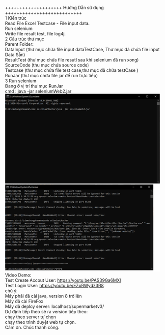 <p class="has-line-data" data-line-start="0" data-line-end="28">++++++++++++++++++++ Hướng Dẫn sử dụng +++++++++++++++++++++++++++<br>
1 Kiến trúc<br>
Read File Excel Testcase - File input data.<br>
Run selenium<br>
Write file result test, file log4j.<br>
2 Cấu trúc thư mục<br>
Parent Folder:<br>
DataInput (thư mục chứa file input dataTestCase, Thư mục đã chứa file input Data Sẵn)<br>
ResultTest (thư mục chứa file resutl sau khi selenium đã run xong)<br>
SourceCode (thu mục chứa source code)<br>
Testcase (thư mục chứa file test case,thư mục đã chứa testCase )<br>
RunJar (thư mục chứa file jar để run trực tiếp)<br>
3 Run selenium<br>
Đang ở vị trí thư mục RunJar<br>
cmd : java -jar seleniumWeb2.jar<br>
<img src="./RunJar/start.png" alt="image info"><br>
<img src="./RunJar/end.png" alt="image info"><br>
Video Demo:<br>
Test Create Accout User: <a href="https://youtu.be/PAS39Ga6MXI">https://youtu.be/PAS39Ga6MXI</a><br>
Test Login User: <a href="https://youtu.be/EZoRWydz3R8">https://youtu.be/EZoRWydz3R8</a><br>
chú ý:<br>
Máy phải đã cài java, version 8 trở lên<br>
Máy đã cài FireFox<br>
Máy dã deploy server: localhost/supermarketv3/<br>
Dự định tiếp theo sẽ ra version tiếp theo:<br>
chạy theo server tự chọn<br>
chạy theo trình duyệt web tự chọn.<br>
Cảm ơn. Chúc thành công.</p>
